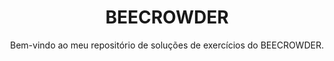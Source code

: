 <h1 align="center">BEECROWDER</h1>

<p align="center"> Bem-vindo ao meu repositório de soluções de exercícios do BEECROWDER.</p>

